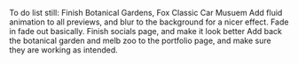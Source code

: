 To do list still:
Finish Botanical Gardens, Fox Classic Car Musuem
Add fluid animation to all previews, and blur to the background for a nicer effect. Fade in fade out basically.
Finish socials page, and make it look better
Add back the botanical garden and melb zoo to the portfolio page, and make sure they are working as intended. 